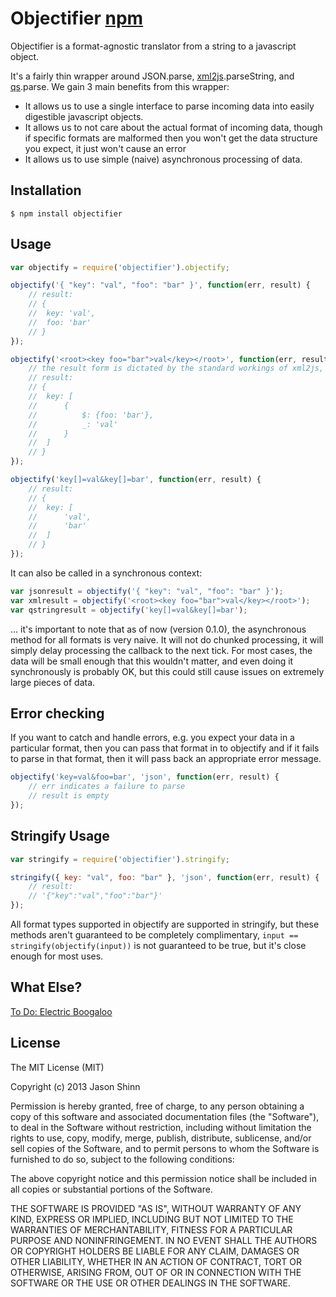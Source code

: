 # Objectifier [npm](https://npmjs.org/package/objectifier "npm")

Objectifier is a format-agnostic translator from a string to a javascript object.

It's a fairly thin wrapper around JSON.parse, [xml2js](https://github.com/Leonidas-from-XIV/node-xml2js "xml2js").parseString, and [qs](https://github.com/visionmedia/node-querystring "node-querystring").parse.  We gain 3 main benefits from this wrapper:

* It allows us to use a single interface to parse incoming data into easily digestible javascript objects.
* It allows us to not care about the actual format of incoming data, though if specific formats are malformed then you won't get the data structure you expect, it just won't cause an error
* It allows us to use simple (naive) asynchronous processing of data.

## Installation

    $ npm install objectifier

## Usage

```js
var objectify = require('objectifier').objectify;

objectify('{ "key": "val", "foo": "bar" }', function(err, result) {
	// result:
	// {
	//	key: 'val',
	//	foo: 'bar'
	// }
});

objectify('<root><key foo="bar">val</key></root>', function(err, result) {
	// the result form is dictated by the standard workings of xml2js, currently we can't feed in any options
	// result:
	// {
	//	key: [
	//		{
	//			$: {foo: 'bar'},
	//			_: 'val'
	//		}
	//	]
	// }
});

objectify('key[]=val&key[]=bar', function(err, result) {
	// result:
	// {
	//	key: [
	//		'val',
	//		'bar'
	//	]
	// }
});
```

It can also be called in a synchronous context:

```js
var jsonresult = objectify('{ "key": "val", "foo": "bar" }');
var xmlresult = objectify('<root><key foo="bar">val</key></root>');
var qstringresult = objectify('key[]=val&key[]=bar');
```

... it's important to note that as of now (version 0.1.0), the asynchronous method for all formats is very naive.  It will not do chunked processing, it will simply delay processing the callback to the next tick.  For most cases, the data will be small enough that this wouldn't matter, and even doing it synchronously is probably OK, but this could still cause issues on extremely large pieces of data.

## Error checking

If you want to catch and handle errors, e.g. you expect your data in a particular format, then you can pass that format in to objectify and if it fails to parse in that format, then it will pass back an appropriate error message.

```js
objectify('key=val&foo=bar', 'json', function(err, result) {
	// err indicates a failure to parse
	// result is empty
});
```

## Stringify Usage

```js
var stringify = require('objectifier').stringify;

stringify({ key: "val", foo: "bar" }, 'json', function(err, result) {
	// result:
	// '{"key":"val","foo":"bar"}'
});
```

All format types supported in objectify are supported in stringify, but these methods aren't guaranteed to be completely complimentary, `input == stringify(objectify(input))` is not guaranteed to be true, but it's close enough for most uses.

## What Else?

[To Do: Electric Boogaloo](https://github.com/jmshinn/objectifier/wiki/To-Do:-Electric-Boogaloo "To Do: Electric Boogaloo")

## License

The MIT License (MIT)

Copyright (c) 2013 Jason Shinn

Permission is hereby granted, free of charge, to any person obtaining a copy
of this software and associated documentation files (the "Software"), to deal
in the Software without restriction, including without limitation the rights
to use, copy, modify, merge, publish, distribute, sublicense, and/or sell
copies of the Software, and to permit persons to whom the Software is
furnished to do so, subject to the following conditions:

The above copyright notice and this permission notice shall be included in
all copies or substantial portions of the Software.

THE SOFTWARE IS PROVIDED "AS IS", WITHOUT WARRANTY OF ANY KIND, EXPRESS OR
IMPLIED, INCLUDING BUT NOT LIMITED TO THE WARRANTIES OF MERCHANTABILITY,
FITNESS FOR A PARTICULAR PURPOSE AND NONINFRINGEMENT. IN NO EVENT SHALL THE
AUTHORS OR COPYRIGHT HOLDERS BE LIABLE FOR ANY CLAIM, DAMAGES OR OTHER
LIABILITY, WHETHER IN AN ACTION OF CONTRACT, TORT OR OTHERWISE, ARISING FROM,
OUT OF OR IN CONNECTION WITH THE SOFTWARE OR THE USE OR OTHER DEALINGS IN
THE SOFTWARE.
